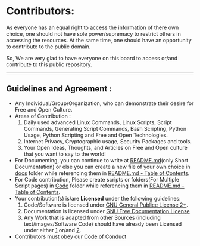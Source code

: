 # Contributors:

As everyone has an equal right to access the information of there own choice, one should not have sole power/supremacy to restrict others in accessing the resources. At the same time, one should have an opportunity to contribute to the public domain.

So, We are very glad to have everyone on this board to access or/and contribute to this public repository.

----------------------------------

## Guidelines and Agreement  : 
* Any Individual/Group/Organization, who can demonstrate their desire for Free and Open Culture.
* Areas of Contribution : 
  1. Daily used advanced Linux Commands, Linux Scripts, Script Commands, Generating Script Commands, Bash Scripting, Python Usage, Python Scripting and Free and Open Technologies.
  2.  Internet Privacy, Cryptographic usage, Security Packages and tools.
  3.  Your Open Ideas, Thoughts, and Articles on Free and Open culture that you want to say to the world!
* For Documenting, you can continue to write at [README.md](/README.md)(only Short Documentation) or else you can create a new file of your own choice in [docs](/docs) folder while referencing them in [README.md - Table of Contents](/README.md#table-of-contents).
* For Code contribution, Please create scripts or folders(For Multiple Script pages) in [Code](/code) folder while referencing them in [README.md - Table of Contents](/README.md#table-of-contents).
* Your contribution(s) is/are **Licensed** under the following guidelines:
  1.  Code/Software is licensed under [GNU General Publice License 2+](https://www.gnu.org/licenses/licenses.html#GPL).
  2.  Documentation is licensed under [GNU Free Documentation License](https://www.gnu.org/licenses/licenses.html#FDL)
  3.  Any Work that is adapted from other Sources (including text/images/Software Code) should have already been Licensed under either [1](#) or/and [2](#).
* Contributors must obey our [Code of Conduct](/CodeOfConduct.md)




